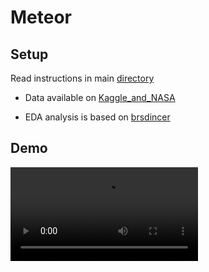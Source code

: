 # Meteor


## Setup
Read instructions in main [directory](https://github.com/BeverlyAb/BevRoss)

- Data available on [Kaggle_and_NASA](https://www.kaggle.com/datasets/nasa/meteorite-landings?resource=download)

- EDA analysis is based on [brsdincer](https://www.kaggle.com/code/brsdincer/meteorite-landings-analysis-all-eda-theory)


## Demo
![](Media/demo.mp4)
